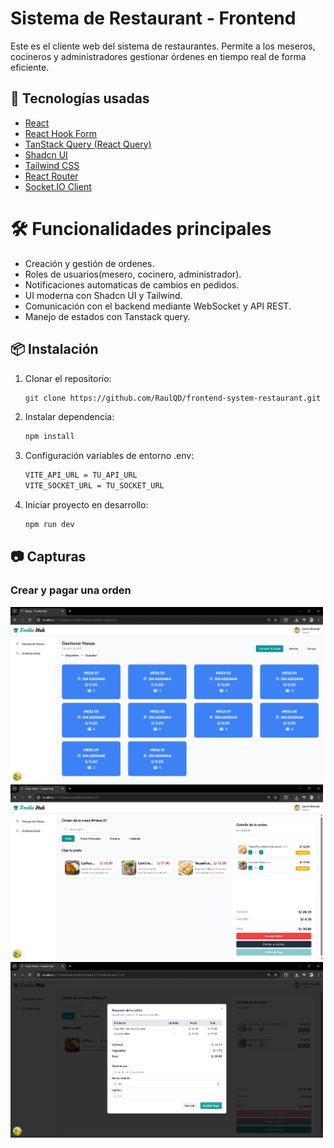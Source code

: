 # Sistema de Restaurant - Frontend

Este es el cliente web del sistema de restaurantes. Permite a los meseros, cocineros y administradores gestionar órdenes en tiempo real de forma eficiente.

## 🚀 Tecnologías usadas

- [React](https://react.dev/)
- [React Hook Form](https://react-hook-form.com/)
- [TanStack Query (React Query)](https://tanstack.com/query/latest)
- [Shadcn UI](https://ui.shadcn.dev/)
- [Tailwind CSS](https://tailwindcss.com/)
- [React Router](https://reactrouter.com/)
- [Socket.IO Client](https://socket.io/)

# 🛠️ Funcionalidades principales
- Creación y gestión de ordenes.
- Roles de usuarios(mesero, cocinero, administrador).
- Notificaciones automaticas de cambios en pedidos.
- UI moderna con Shadcn UI y Tailwind.
- Comunicación con el backend mediante WebSocket y API REST.
- Manejo de estados con Tanstack query.

## 📦 Instalación

1. Clonar el repositorio:

   ```bash
   git clone https://github.com/RaulQD/frontend-system-restaurant.git

   ```
2. Instalar dependencia:

   ```bash
   npm install
   ```
3. Configuración variables de entorno .env:
   
   ```bash
   VITE_API_URL = TU_API_URL
   VITE_SOCKET_URL = TU_SOCKET_URL
   ```
4. Iniciar proyecto en desarrollo:

   ```bash
   npm run dev
   ```

## 📷 Capturas 

### Crear y pagar una orden
<img src="./screenshots/Gestion_de_mesas.webp" alt="Crear Orden" width="500" />
<img src="./screenshots/agregar_items.webp" alt="Agregar Items" width="500" />
<img src="./screenshots/pagar_orden.webp" alt="Pagar Orden" width="500" />